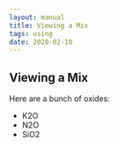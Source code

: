 ```yaml
---
layout: manual
title: Viewing a Mix
tags: using
date: 2020-02-10
---
```

## Viewing a Mix

Here are a bunch of oxides:
- K2O
- N2O
- SiO2
